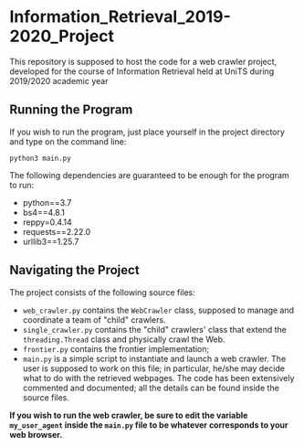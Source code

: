# Information_Retrieval_2019-2020_Project
This repository is supposed to host the code for a web crawler project, developed for the course of Information Retrieval held at UniTS during 2019/2020 academic year

## Running the Program
If you wish to run the program, just place yourself in the project directory and type on the command line:

`python3 main.py`

The following dependencies are guaranteed to be enough for the program to run:
* python==3.7
* bs4==4.8.1
* reppy=0.4.14
* requests==2.22.0
* urllib3==1.25.7

## Navigating the Project
The project consists of the following source files:
* `web_crawler.py` contains the `WebCrawler` class, supposed to manage and coordinate a team of "child" crawlers.
* `single_crawler.py` contains the "child" crawlers' class that extend the `threading.Thread` class and physically crawl the Web. 
* `frontier.py` contains the frontier implementation;
* `main.py` is a simple script to instantiate and launch a web crawler. The user is supposed to work on this file; in particular, he/she may decide what to do with the retrieved webpages.
The code has been extensively commented and documented; all the details can be found inside the source files.

**If you wish to run the web crawler, be sure to edit the variable `my_user_agent` inside the `main.py` file to be whatever corresponds to your web browser.** 
